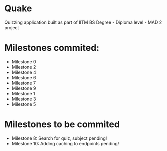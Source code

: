 # Quake
Quizzing application built as part of IITM BS Degree - Diploma level - MAD 2 project

# Milestones commited:
- Milestone 0
- Milestone 2
- Milestone 4
- Milestone 6
- Milestone 7
- Milestone 9
- Milestone 1
- Milestone 3
- Milestone 5

# Milestones to be commited
- Milestone 8: Search for quiz, subject pending!
- Milestone 10: Adding caching to endpoints pending!